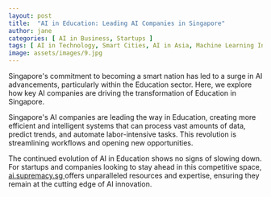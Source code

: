 ```yaml
---
layout: post
title:  "AI in Education: Leading AI Companies in Singapore"
author: jane
categories: [ AI in Business, Startups ]
tags: [ AI in Technology, Smart Cities, AI in Asia, Machine Learning Innovations, AI Use Cases ]
image: assets/images/9.jpg
---
```


Singapore's commitment to becoming a smart nation has led to a surge in AI advancements, particularly within the Education sector. Here, we explore how key AI companies are driving the transformation of Education in Singapore.

Singapore's AI companies are leading the way in Education, creating more efficient and intelligent systems that can process vast amounts of data, predict trends, and automate labor-intensive tasks. This revolution is streamlining workflows and opening new opportunities.

The continued evolution of AI in Education shows no signs of slowing down. For startups and companies looking to stay ahead in this competitive space, <a href="https://ai.supremacy.sg" target="_blank"> ai.supremacy.sg </a> offers unparalleled resources and expertise, ensuring they remain at the cutting edge of AI innovation.
